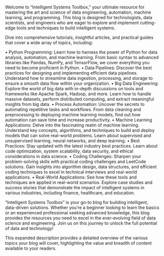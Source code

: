 Welcome to “Intelligent Systems Toolbox,” your ultimate resource for mastering the art and science of data engineering, automation, machine learning, and programming. This blog is designed for technologists, data scientists, and engineers who are eager to explore and implement cutting-edge tools and techniques to build intelligent systems.

Dive into comprehensive tutorials, insightful articles, and practical guides that cover a wide array of topics, including:

  •	Python Programming: Learn how to harness the power of Python for data analysis, automation, and machine learning. From basic syntax to advanced libraries like Pandas, NumPy, and TensorFlow, we cover everything you need to become proficient in Python.
	•	Data Pipelines: Discover the best practices for designing and implementing efficient data pipelines. Understand how to streamline data ingestion, processing, and storage to ensure a smooth data flow within your organization.
	•	Big Data Engineering: Explore the world of big data with in-depth discussions on tools and frameworks like Apache Spark, Hadoop, and more. Learn how to handle massive datasets, perform distributed computing, and extract meaningful insights from big data.
	•	Process Automation: Uncover the secrets to automating repetitive tasks and workflows. From data cleaning and preprocessing to deploying machine learning models, find out how automation can save time and increase productivity.
	•	Machine Learning Applications: Delve into the fascinating realm of machine learning. Understand key concepts, algorithms, and techniques to build and deploy models that can solve real-world problems. Learn about supervised and unsupervised learning, neural networks, and deep learning.
	•	Best Practices: Stay updated with the latest industry best practices. Learn about code optimization, system scalability, data security, and ethical considerations in data science.
	•	Coding Challenges: Sharpen your problem-solving skills with practical coding challenges and LeetCode solutions. Gain insights into algorithm design, data structures, and efficient coding techniques to excel in technical interviews and real-world applications.
	•	Real-World Applications: See how these tools and techniques are applied in real-world scenarios. Explore case studies and success stories that demonstrate the impact of intelligent systems in various industries, including finance, healthcare, and education.

“Intelligent Systems Toolbox” is your go-to blog for building intelligent, data-driven solutions. Whether you’re a beginner looking to learn the basics or an experienced professional seeking advanced knowledge, this blog provides the resources you need to excel in the ever-evolving field of data science and engineering. Join us on this journey to unlock the full potential of data and technology!

This expanded description provides a detailed overview of the various topics your blog will cover, highlighting the value and breadth of content available to your readers.
